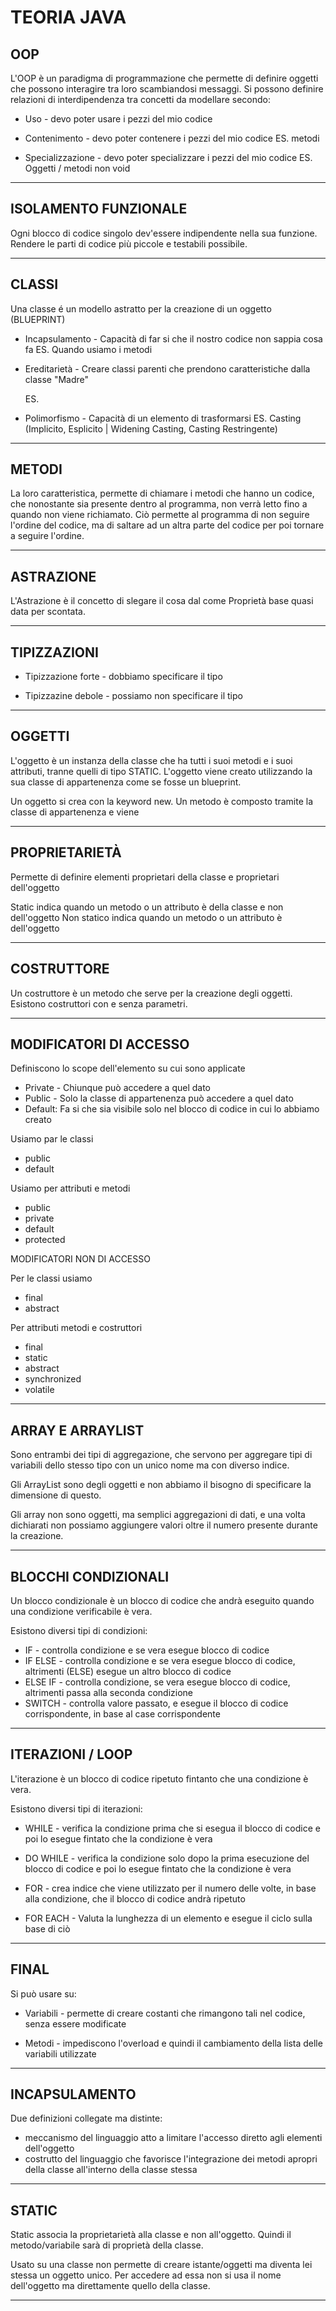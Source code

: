 # TEORIA JAVA

## OOP

L'OOP è un paradigma di programmazione che permette di definire oggetti che possono interagire tra loro 
scambiandosi messaggi. 
Si possono definire relazioni di interdipendenza tra concetti da modellare secondo: 

- Uso - devo poter usare i pezzi del mio codice
  

- Contenimento - devo poter contenere i pezzi del mio codice
  ES. metodi

- Specializzazione - devo poter specializzare i pezzi del mio codice
  ES. Oggetti / metodi non void

----------------------------------------------------------------------------------------------------
## ISOLAMENTO FUNZIONALE

Ogni blocco di codice singolo dev'essere indipendente nella sua funzione. Rendere le parti di codice
più piccole e testabili possibile.

----------------------------------------------------------------------------------------------------
## CLASSI

Una classe é un modello astratto per la creazione di un oggetto (BLUEPRINT)

- Incapsulamento - Capacità di far si che il nostro codice non sappia cosa fa
  ES. Quando usiamo i metodi 

- Ereditarietà - Creare classi parenti che prendono caratteristiche dalla classe "Madre"

  ES. 

- Polimorfismo - Capacità di un elemento di trasformarsi
  ES. Casting (Implicito, Esplicito | Widening Casting, Casting Restringente)

----------------------------------------------------------------------------------------------------
## METODI

La loro caratteristica, permette di chiamare i metodi che hanno un codice, che nonostante sia presente
dentro al programma, non verrà letto fino a quando non viene richiamato. Ciò permette al programma di 
non seguire l'ordine del codice, ma di saltare ad un altra parte del codice per poi tornare a seguire
l'ordine.

----------------------------------------------------------------------------------------------------
## ASTRAZIONE

L'Astrazione è il concetto di slegare il cosa dal come
Proprietà base quasi data per scontata.

----------------------------------------------------------------------------------------------------
## TIPIZZAZIONI

- Tipizzazione forte - dobbiamo specificare il tipo

- Tipizzazine debole - possiamo non specificare il tipo

----------------------------------------------------------------------------------------------------
## OGGETTI

L'oggetto è un instanza della classe che ha tutti i suoi metodi e i suoi attributi, tranne quelli di
tipo STATIC.
L'oggetto viene creato utilizzando la sua classe di appartenenza come se fosse un blueprint.

Un oggetto si crea con la keyword new.
Un metodo è composto tramite la classe di appartenenza e viene 

----------------------------------------------------------------------------------------------------
## PROPRIETARIETÀ 
Permette di definire elementi proprietari della classe e proprietari dell'oggetto

Static indica quando un metodo o un attributo è della classe e non dell'oggetto
Non statico indica quando un metodo o un attributo è dell'oggetto

----------------------------------------------------------------------------------------------------
## COSTRUTTORE

Un costruttore è un metodo che serve per la creazione degli oggetti.
Esistono costruttori con e senza parametri.

----------------------------------------------------------------------------------------------------
## MODIFICATORI DI ACCESSO 

Definiscono lo scope dell'elemento su cui sono applicate

- Private - Chiunque può accedere a quel dato
- Public - Solo la classe di appartenenza può accedere a quel dato
- Default: Fa si che sia visibile solo nel blocco di codice in cui lo abbiamo creato

Usiamo par le classi
- public 
- default
 

Usiamo per attributi e metodi
- public
- private
- default
- protected

MODIFICATORI NON DI ACCESSO

Per le classi usiamo 
- final
- abstract

Per attributi metodi e costruttori
- final
- static
- abstract
- synchronized
- volatile


----------------------------------------------------------------------------------------------------
## ARRAY E ARRAYLIST

Sono entrambi dei tipi di aggregazione, che servono per aggregare tipi di variabili dello stesso tipo
con un unico nome ma con diverso indice.

Gli ArrayList sono degli oggetti e non abbiamo il bisogno di specificare la dimensione di questo.

Gli array non sono oggetti, ma semplici aggregazioni di dati, e una volta dichiarati non possiamo aggiungere
valori oltre il numero presente durante la creazione.

----------------------------------------------------------------------------------------------------
## BLOCCHI CONDIZIONALI

Un blocco condizionale è un blocco di codice che andrà eseguito quando una condizione verificabile è
vera.

Esistono diversi tipi di condizioni:

- IF - controlla condizione e se vera esegue blocco di codice
- IF ELSE - controlla condizione e se vera esegue blocco di codice, altrimenti (ELSE) esegue un altro 
            blocco di codice
- ELSE IF - controlla condizione, se vera esegue blocco di codice, altrimenti passa alla seconda 
            condizione
- SWITCH - controlla valore passato, e esegue il blocco di codice corrispondente, in base al case
           corrispondente

----------------------------------------------------------------------------------------------------
## ITERAZIONI / LOOP

L'iterazione è un blocco di codice ripetuto fintanto che una condizione è vera.

Esistono diversi tipi di iterazioni:

- WHILE - verifica la condizione prima che si esegua il blocco di codice e poi lo esegue fintato che
          la condizione è vera

- DO WHILE - verifica la condizione solo dopo la prima esecuzione del blocco di codice e poi lo esegue fintato che
             la condizione è vera

- FOR - crea indice che viene utilizzato per il numero delle volte, in base alla condizione, che il blocco di codice
        andrà ripetuto

- FOR EACH - Valuta la lunghezza di un elemento e esegue il ciclo sulla base di ciò

----------------------------------------------------------------------------------------------------
## FINAL

Si può usare su:

- Variabili - permette di creare costanti che rimangono tali nel codice, senza essere modificate

- Metodi - impediscono l'overload e quindi il cambiamento della lista delle variabili utilizzate

----------------------------------------------------------------------------------------------------
## INCAPSULAMENTO
Due definizioni collegate ma distinte:

- meccanismo del linguaggio atto a limitare l'accesso diretto agli elementi dell'oggetto
- costrutto del linguaggio che favorisce l'integrazione dei metodi apropri della classe all'interno della classe stessa

----------------------------------------------------------------------------------------------------
## STATIC

Static associa la proprietarietà alla classe e non all'oggetto. Quindi il metodo/variabile sarà di proprietà della classe.

Usato su una classe non permette di creare istante/oggetti ma diventa lei stessa un oggetto unico. 
Per accedere ad essa non si usa il nome dell'oggetto ma direttamente quello della classe.

----------------------------------------------------------------------------------------------------
